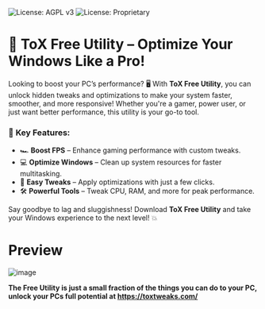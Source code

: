![License: AGPL v3](https://img.shields.io/badge/License-AGPL%20v3-blue.svg) ![License: Proprietary](https://img.shields.io/badge/license-Proprietary-red)

# 🚀 **ToX Free Utility** – Optimize Your Windows Like a Pro!

Looking to boost your PC’s performance? 🖥️ With **ToX Free Utility**, you can unlock hidden tweaks and optimizations to make your system faster, smoother, and more responsive! Whether you're a gamer, power user, or just want better performance, this utility is your go-to tool.

### 🌟 **Key Features:**
- 🏎️ **Boost FPS** – Enhance gaming performance with custom tweaks.
- 💻 **Optimize Windows** – Clean up system resources for faster multitasking.
- 🔧 **Easy Tweaks** – Apply optimizations with just a few clicks.
- 🛠️ **Powerful Tools** – Tweak CPU, RAM, and more for peak performance.

Say goodbye to lag and sluggishness! Download **ToX Free Utility** and take your Windows experience to the next level! 💥
# Preview
![image](https://github.com/user-attachments/assets/13a11dcf-3679-4a21-a066-b7d65c5d0195)

**The Free Utility is just a small fraction of the things you can do to your PC, unlock your PCs full potential at 
__https://toxtweaks.com/__**
